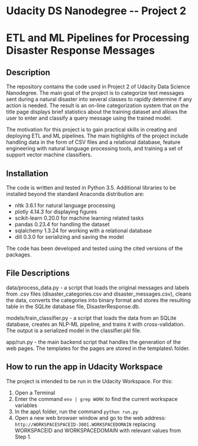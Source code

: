 # Udacity DS Nanodegree -- Project 2

 # ETL and ML Pipelines for Processing Disaster Response Messages

 ## Description <a name="description"></a>

 The repository contains the code used in Project 2 of Udacity Data Science Nanodegree. The main goal of the project is to categorize text messages sent during a natural disaster into several classes to rapidly determine if any action is needed. The result is an on-line categorization system that on the title page displays brief statistics about the training dataset and allows the user to enter and classify a query message using the trained model.

 The motivation for this project is to gain practical skills in creating and deploying ETL and ML pipelines. The main highlights of the project include handling data in the form of CSV files and a relational database, feature engineering with natural language processing tools, and training a set of support vector machine classifiers.


 ## Installation <a name="installation"></a>

 The code is written and tested in Python 3.5. Additional libraries to be installed beyond the standard Anaconda distribution are:

- nltk 3.6.1 for natural language processing
- plotly 4.14.3 for displaying figures
- scikit-learn 0.20.0 for machine learning related tasks
- pandas 0.23.4 for handling the dataset
- sqlalchemy 1.3.24 for working with a relational database
- dill 0.3.0 for serializing and saving the model

The code has been developed and tested using the cited versions of the packages.


 ## File Descriptions <a name="files"></a>

  data/process_data.py - a script that loads the original messages and labels from .csv files (disaster_categories.csv and disaster_messages.csv), cleans the data, converts the categories into binary format and stores the resulting table in the SQLite database file, DisasterResponse.db.

  models/train_classifier.py - a script that loads the data from an SQLite database, creates an NLP-ML pipeline, and trains it with cross-validation. The output is a serialized model in the classifier.pkl file.

  app/run.py - the main backend script that handles the generation of the web pages. The templates for the pages are stored in the templates\ folder.


 ## How to run the app in Udacity Workspace

 The project is intended to be run in the Udacity Workspace. For this:

 1. Open a Terminal
 2. Enter the command `env | grep WORK` to find the current workspace variables
 3. In the app\ folder, run the command `python run.py`
 4. Open a new web browser window and go to the web address:
 `http://WORKSPACESPACEID-3001.WORKSPACEDOMAIN` replacing WORKSPACEID and WORKSPACEDOMAIN with relevant values from Step 1.

